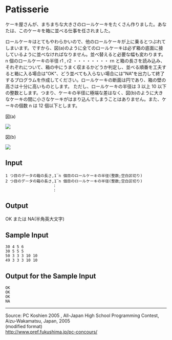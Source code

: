 # Patisserie

ケーキ屋さんが、まちまちな大きさのロールケーキをたくさん作りました。あなたは、このケーキを箱に並べる仕事を任されました。

ロールケーキはとてもやわらかいので、他のロールケーキが上に乗るとつぶれてしまいます。ですから、図(a)のように全てのロールケーキは必ず箱の底面に接しているように並べなければなりません。並べ替えると必要な幅も変わります。n 個のロールケーキの半径 r1 , r2 ・・・・・・・・ rn と箱の長さを読み込み、それぞれについて、箱の中にうまく収まるかどうか判定し、並べる順番を工夫すると箱に入る場合は"OK"、どう並べても入らない場合には"NA"を出力して終了するプログラムを作成してください。ロールケーキの断面は円であり、箱の壁の高さは十分に高いものとします。 ただし、ロールケーキの半径は 3 以上 10 以下の整数とします。つまり、ケーキの半径に極端な差はなく、図(b)のように大きなケーキの間に小さなケーキがはまり込んでしまうことはありません。また、ケーキの個数 n は 12 個以下とします。

図(a)

![][1]

図(b)

![][2]

## Input

    1 つ目のデータの箱の長さ,1‾n 個目のロールケーキの半径(整数;空白区切り)
    2 つ目のデータの箱の長さ,1‾n 個目のロールケーキの半径(整数;空白区切り)
                         :
                         :

## Output

OK または NA(半角英大文字)

## Sample Input

    30 4 5 6
    30 5 5 5
    50 3 3 3 10 10
    49 3 3 3 10 10

## Output for the Sample Input

    OK
    OK
    OK
    NA

* * *

Source: PC Koshien 2005 , All-Japan High School Programming Contest, Aizu-Wakamatsu, Japan, 2005   
(modified format)   
<http://www.pref.fukushima.jp/pc-concours/>

[1]: IMAGE1/patisserie1.gif
[2]: IMAGE1/patisserie2.gif
